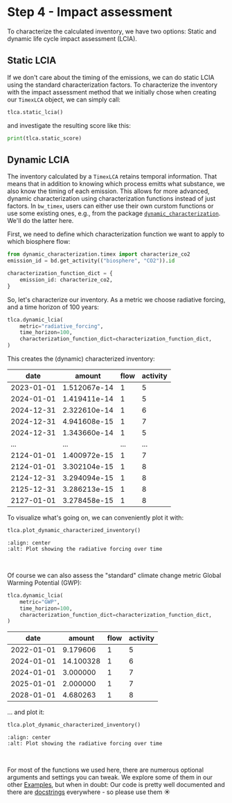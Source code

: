 # Step 4 - Impact assessment
To characterize the calculated inventory, we have two options: Static and dynamic life cycle impact assessment (LCIA).

## Static LCIA
If we don't care about the timing of the emissions, we can do static LCIA using the standard characterization factors. To characterize the inventory with the impact assessment method that we initially chose when creating our `TimexLCA` object, we can simply call:

```python
tlca.static_lcia()
```

and investigate the resulting score like this:

```python
print(tlca.static_score)
```

## Dynamic LCIA
The inventory calculated by a `TimexLCA` retains temporal information. That means that in addition to knowing which process emitts what substance, we also know the timing of each emission. This allows for more advanced, dynamic characterization using characterization functions instead of just factors. In `bw_timex`, users can either use their own curstom functions or use some existing ones, e.g., from the package [`dynamic_characterization`](https://dynamic-characterization.readthedocs.io/en/latest/). We'll do the latter here. 

First, we need to define which characterization function we want to apply to which biosphere flow:

```python
from dynamic_characterization.timex import characterize_co2
emission_id = bd.get_activity(("biosphere", "CO2")).id

characterization_function_dict = {
    emission_id: characterize_co2,
}
```

So, let's characterize our inventory. As a metric we choose radiative forcing, and a time horizon of 100 years:

```python
tlca.dynamic_lcia(
    metric="radiative_forcing",
    time_horizon=100,
    characterization_function_dict=characterization_function_dict,
)
```

This creates the (dynamic) characterized inventory:

| date       | amount         | flow | activity |
|------------|----------------|------|----------|
| 2023-01-01 | 1.512067e-14   | 1    | 5        |
| 2024-01-01 | 1.419411e-14   | 1    | 5        |
| 2024-12-31 | 2.322610e-14   | 1    | 6        |
| 2024-12-31 | 4.941608e-15   | 1    | 7        |
| 2024-12-31 | 1.343660e-14   | 1    | 5        |
| ...        | ...            | ...  | ...      |
| 2124-01-01 | 1.400972e-15   | 1    | 7        |
| 2124-01-01 | 3.302104e-15   | 1    | 8        |
| 2124-12-31 | 3.294094e-15   | 1    | 8        |
| 2125-12-31 | 3.286213e-15   | 1    | 8        |
| 2127-01-01 | 3.278458e-15   | 1    | 8        |

To visualize what's going on, we can conveniently plot it with:
```python
tlca.plot_dynamic_characterized_inventory()
```
```{image} ../data/dynamic_characterized_inventory_radiative_forcing.svg
:align: center
:alt: Plot showing the radiative forcing over time
```
<br />

Of course we can also assess the "standard" climate change metric Global Warming Potential (GWP):
```python
tlca.dynamic_lcia(
    metric="GWP",
    time_horizon=100,
    characterization_function_dict=characterization_function_dict,
)
```

| date       | amount    | flow | activity |
|------------|-----------|------|----------|
| 2022-01-01 | 9.179606  | 1    | 5        |
| 2024-01-01 | 14.100328 | 1    | 6        |
| 2024-01-01 | 3.000000  | 1    | 7        |
| 2025-01-01 | 2.000000  | 1    | 7        |
| 2028-01-01 | 4.680263  | 1    | 8        |

... and plot it:
```python
tlca.plot_dynamic_characterized_inventory()
```
```{image} ../data/dynamic_characterized_inventory_gwp.svg
:align: center
:alt: Plot showing the radiative forcing over time
```
<br />

For most of the functions we used here, there are numerous optional arguments and settings you can tweak. We explore some of them in our other [Examples](../examples/index.md), but when in doubt: Our code is pretty well documented and there are [docstrings](../api/index) everywhere - so please use them ☀️





